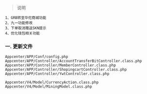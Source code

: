 > 说明

	1、GRB转至华佗商城功能
	2、九一功能修改
	3、下单取消赠送SKN提示
	4、优化钱包相关功能
	
### 一. 更新文件

	Appcenter/APP/Conf/config.php
	Appcenter/APP/Controller/AccountTransferBitController.class.php
	Appcenter/APP/Controller/MemberController.class.php
	Appcenter/APP/Controller/ShopingcartController.class.php
	Appcenter/APP/Controller/YwtController.class.php
	
	Appcenter/V4/Model/CurrencyAction.class.php
	Appcenter/V4/Model/MiningModel.class.php